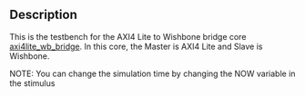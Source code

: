## Description
This is the testbench for the AXI4 Lite to Wishbone bridge core [axi4lite_wb_bridge](../../modules/axi/axi4lite_wb_bridge/xaxi4lite_wb_bridge.vhd).
In this core, the Master is AXI4 Lite and Slave is Wishbone.

NOTE: You can change the simulation time by changing the NOW variable in the stimulus
